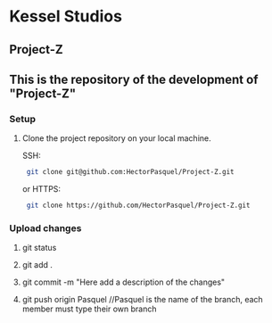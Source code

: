 # Kessel Studios

## Project-Z

## This is the repository of the development of "Project-Z"


### Setup

1. Clone the project repository on your local machine.

	SSH:

	```bash
	 git clone git@github.com:HectorPasquel/Project-Z.git
	```

	or HTTPS:
	```bash
	 git clone https://github.com/HectorPasquel/Project-Z.git
	```
 
 ### Upload changes
 1. git status
 
 2. git add .
 
 3. git commit -m "Here add a description of the changes"
 
 4. git push origin Pasquel         //Pasquel is the name of the branch, each member must type their own branch
